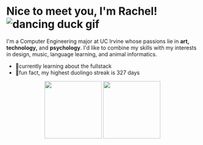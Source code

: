 <!-- !["hello there!" in wordart font](https://user-images.githubusercontent.com/55860035/162610425-fe291f07-f3f7-4563-b60e-b46cca896269.png) -->
# Nice to meet you, I'm Rachel! ![dancing duck gif](https://c.tenor.com/zjBypPlk9ekAAAAj/dancing-duck.gif)      
I'm a Computer Engineering major at UC Irvine 
whose passions lie in **art, technology,** and **psychology**. 
I'd like to combine my skills with my interests in design, music, 
language learning, and animal informatics. 

- 🌱currently learning about the fullstack
- 🦉fun fact, my highest duolingo streak is 327 days

<p align="center">
  <img height="150" src="https://github-readme-stats.vercel.app/api/top-langs/?username=rvillamo&layout=compact&theme=ayu-mirage&hide=makefile">
  <img height="150" src="https://github-readme-stats.vercel.app/api?username=rvillamo&theme=ayu-mirage&show_icons=true&count_private=true&hide=stars">
</p>
